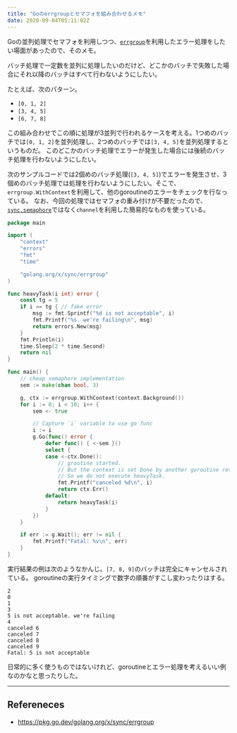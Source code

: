 ```yaml
---
title: "Goのerrgroupとセマフォを組み合わせるメモ"
date: 2020-09-04T05:11:02Z
---
```


Goの並列処理でセマフォを利用しつつ、[`errgroup`](https://pkg.go.dev/golang.org/x/sync/errgroup)を利用したエラー処理をしたい場面があったので、そのメモ。

バッチ処理で一定数を並列に処理したいのだけど、どこかのバッチで失敗した場合にそれ以降のバッチはすべて行わないようにしたい。

たとえば、次のパターン。

- `[0, 1, 2]`
- `[3, 4, 5]`
- `[6, 7, 8]`

この組み合わせでこの順に処理が3並列で行われるケースを考える。1つめのバッチでは`[0, 1, 2]`を並列処理し、2つめのバッチでは`[3, 4, 5]`を並列処理するというものだ。
このどこかのバッチ処理でエラーが発生した場合には後続のバッチ処理を行わないようにしたい。

<!--more-->

次のサンプルコードでは2個めのバッチ処理(`[3, 4, 5]`)でエラーを発生させ、3個めのバッチ処理では処理を行わないようにしたい。そこで、`errgroup.WithContext`を利用して、他のgoroutineのエラーをチェックを行なっている。
なお、今回の処理ではセマフォの重み付けが不要だったので、[`sync.semaphore`](https://pkg.go.dev/golang.org/x/sync/semaphore)ではなく`channel`を利用した簡易的なものを使っている。


```go
package main

import (
	"context"
	"errors"
	"fmt"
	"time"

	"golang.org/x/sync/errgroup"
)

func heavyTask(i int) error {
	const tg = 5
	if i == tg { // fake error
		msg := fmt.Sprintf("%d is not acceptable", i)
		fmt.Printf("%s. we're failing\n", msg)
		return errors.New(msg)
	}
	fmt.Println(i)
	time.Sleep(2 * time.Second)
	return nil
}

func main() {
	// cheap semaphore implementation
	sem := make(chan bool, 3)

	g, ctx := errgroup.WithContext(context.Background())
	for i := 0; i < 10; i++ {
		sem <- true

		// Capture `i` variable to use go func
		i := i
		g.Go(func() error {
			defer func() { <-sem }()
			select {
			case <-ctx.Done():
				// groutine started.
				// But the context is set Done by another goroutine returned error.
				// So we do not execute heavyTask.
				fmt.Printf("canceled %d\n", i)
				return ctx.Err()
			default:
				return heavyTask(i)
			}
		})
	}

	if err := g.Wait(); err != nil {
		fmt.Printf("Fatal: %v\n", err)
	}
}
```

実行結果の例は次のようなかんじ。`[7, 8, 9]`のバッチは完全にキャンセルされている。
goroutineの実行タイミングで数字の順番がすこし変わったりはする。

```
2
0
1
3
5 is not acceptable. we're failing
4
canceled 6
canceled 7
canceled 8
canceled 9
Fatal: 5 is not acceptable
```

日常的に多く使うものではないけれど、goroutineとエラー処理を考えるいい例なのかなと思ったりした。

---

## Refereneces

- https://pkg.go.dev/golang.org/x/sync/errgroup